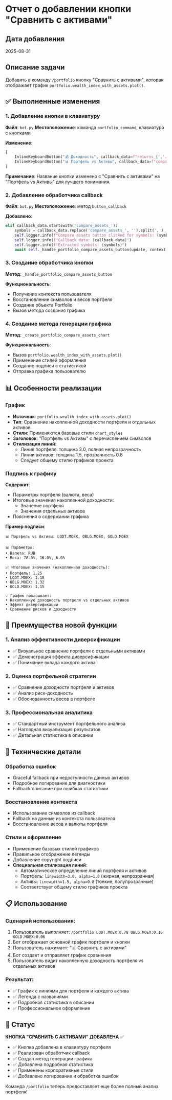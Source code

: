 # Отчет о добавлении кнопки "Сравнить с активами"

## Дата добавления
2025-08-31

## Описание задачи
Добавить в команду `/portfolio` кнопку "Сравнить с активами", которая отображает график `portfolio.wealth_index_with_assets.plot()`.

## ✅ Выполненные изменения

### 1. Добавление кнопки в клавиатуру

**Файл**: `bot.py`
**Местоположение**: команда `portfolio_command`, клавиатура с кнопками

**Изменение**:
```python
[
    InlineKeyboardButton("💰 Доходность", callback_data=f"returns_{','.join(symbols)}"),
    InlineKeyboardButton("📊 Портфель vs Активы", callback_data=f"compare_assets_{','.join(symbols)}")
]
```

**Примечание**: Название кнопки изменено с "Сравнить с активами" на "Портфель vs Активы" для лучшего понимания.

### 2. Добавление обработчика callback

**Файл**: `bot.py`
**Местоположение**: метод `button_callback`

**Добавлено**:
```python
elif callback_data.startswith('compare_assets_'):
    symbols = callback_data.replace('compare_assets_', '').split(',')
    self.logger.info(f"Compare assets button clicked for symbols: {symbols}")
    self.logger.info(f"Callback data: {callback_data}")
    self.logger.info(f"Extracted symbols: {symbols}")
    await self._handle_portfolio_compare_assets_button(update, context, symbols)
```

### 3. Создание обработчика кнопки

**Метод**: `_handle_portfolio_compare_assets_button`

**Функциональность**:
- Получение контекста пользователя
- Восстановление символов и весов портфеля
- Создание объекта Portfolio
- Вызов метода создания графика

### 4. Создание метода генерации графика

**Метод**: `_create_portfolio_compare_assets_chart`

**Функциональность**:
- Вызов `portfolio.wealth_index_with_assets.plot()`
- Применение стилей оформления
- Создание подписи с статистикой
- Отправка графика пользователю

## 📊 Особенности реализации

### График
- **Источник**: `portfolio.wealth_index_with_assets.plot()`
- **Тип**: Сравнение накопленной доходности портфеля и отдельных активов
- **Стили**: Применяются базовые стили `chart_styles`
- **Заголовок**: "Портфель vs Активы" с перечислением символов
- **Стилизация линий**:
  - Линия портфеля: толщина 3.0, полная непрозрачность
  - Линии активов: толщина 1.5, прозрачность 0.8
  - Следует общему стилю графиков проекта

### Подпись к графику
**Содержит**:
- Параметры портфеля (валюта, веса)
- Итоговые значения накопленной доходности:
  - Значение портфеля
  - Значения отдельных активов
- Пояснения о содержании графика

**Пример подписи**:
```
📊 Портфель vs Активы: LQDT.MOEX, OBLG.MOEX, GOLD.MOEX

📊 Параметры:
• Валюта: RUB
• Веса: 78.0%, 16.0%, 6.0%

📈 Итоговые значения (накопленная доходность):
• Портфель: 1.25
• LQDT.MOEX: 1.18
• OBLG.MOEX: 1.32
• GOLD.MOEX: 1.15

💡 График показывает:
• Накопленную доходность портфеля vs отдельных активов
• Эффект диверсификации
• Сравнение рисков и доходности
```

## 🎯 Преимущества новой функции

### 1. Анализ эффективности диверсификации
- ✅ Визуальное сравнение портфеля с отдельными активами
- ✅ Демонстрация эффекта диверсификации
- ✅ Понимание вклада каждого актива

### 2. Оценка портфельной стратегии
- ✅ Сравнение доходности портфеля и активов
- ✅ Анализ риск-доходность
- ✅ Обоснованность весов в портфеле

### 3. Профессиональная аналитика
- ✅ Стандартный инструмент портфельного анализа
- ✅ Наглядная визуализация результатов
- ✅ Детальная статистика в описании

## 🔧 Технические детали

### Обработка ошибок
- Graceful fallback при недоступности данных активов
- Подробное логирование для диагностики
- Fallback описание при ошибках статистики

### Восстановление контекста
- Использование символов из callback
- Fallback на данные из контекста пользователя
- Восстановление весов и валюты портфеля

### Стили и оформление
- Применение базовых стилей графиков
- Правильное отображение легенды
- Добавление copyright подписи
- **Специальная стилизация линий**:
  - Автоматическое определение линий портфеля и активов
  - Портфель: `linewidth=3.0, alpha=1.0` (жирная, непрозрачная)
  - Активы: `linewidth=1.5, alpha=0.8` (тонкие, полупрозрачные)
  - Соответствует общему стилю графиков проекта

## 📋 Использование

### Сценарий использования:
1. Пользователь выполняет: `/portfolio LQDT.MOEX:0.78 OBLG.MOEX:0.16 GOLD.MOEX:0.06`
2. Бот отображает основной график портфеля и кнопки
3. Пользователь нажимает: "📊 Сравнить с активами"
4. Бот создает и отправляет график сравнения
5. Пользователь видит накопленную доходность портфеля vs отдельных активов

### Результат:
- ✅ График с линиями для портфеля и каждого актива
- ✅ Легенда с названиями
- ✅ Подробная статистика в описании
- ✅ Профессиональное оформление

## 🚀 Статус

**КНОПКА "СРАВНИТЬ С АКТИВАМИ" ДОБАВЛЕНА** ✅

- ✅ Кнопка добавлена в клавиатуру портфеля
- ✅ Реализован обработчик callback
- ✅ Создан метод генерации графика
- ✅ Добавлена подробная статистика
- ✅ Применены корпоративные стили
- ✅ Добавлено логирование и обработка ошибок

Команда `/portfolio` теперь предоставляет еще более полный анализ портфеля!
